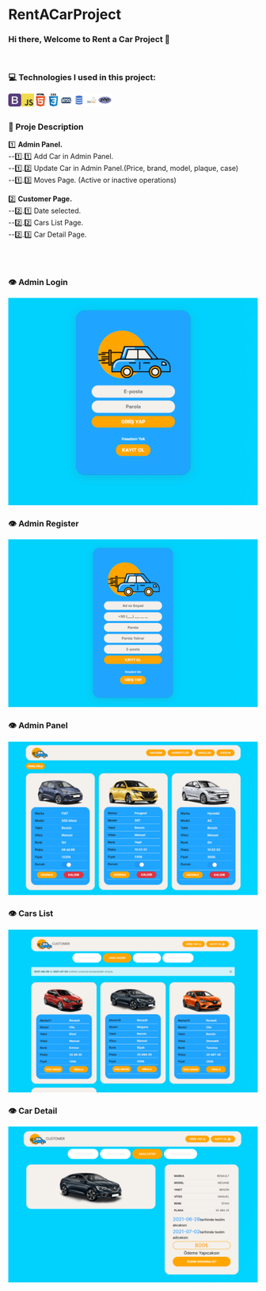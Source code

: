 # RentACarProject

### Hi there, Welcome to Rent a Car Project 👋
<br />

### 💻 Technologies I used in this project:

<img align="left" alt="HTML5" width="26px" src="https://raw.githubusercontent.com/github/explore/80688e429a7d4ef2fca1e82350fe8e3517d3494d/topics/bootstrap/bootstrap.png" />
<img align="left" alt="JavaScript" width="26px" src="https://raw.githubusercontent.com/github/explore/80688e429a7d4ef2fca1e82350fe8e3517d3494d/topics/javascript/javascript.png" />
<img align="left" alt="HTML5" width="26px" src="https://raw.githubusercontent.com/github/explore/80688e429a7d4ef2fca1e82350fe8e3517d3494d/topics/html/html.png" /> 
<img align="left" alt="CSS3" width="26px" src="https://raw.githubusercontent.com/github/explore/80688e429a7d4ef2fca1e82350fe8e3517d3494d/topics/css/css.png" />
<img align="left" alt="less" width="26px" src="https://raw.githubusercontent.com/github/explore/80688e429a7d4ef2fca1e82350fe8e3517d3494d/topics/less/less.png" />
<img align="left" alt="SQL" width="26px" src="https://raw.githubusercontent.com/github/explore/80688e429a7d4ef2fca1e82350fe8e3517d3494d/topics/sql/sql.png" />
<img align="left" alt="MySQL" width="26px" src="https://raw.githubusercontent.com/github/explore/80688e429a7d4ef2fca1e82350fe8e3517d3494d/topics/mysql/mysql.png" />
<img align="left" alt="PHP" width="26px" src="https://raw.githubusercontent.com/github/explore/80688e429a7d4ef2fca1e82350fe8e3517d3494d/topics/php/php.png" />

<br />
<br />

### 📰 Proje Description
1️⃣ <b>Admin Panel.</b> <br/>
--1️⃣.1️⃣ Add Car in Admin Panel.<br/>
--1️⃣.2️⃣ Update Car in Admin Panel.(Price, brand, model, plaque, case)<br/>
--1️⃣.3️⃣ Moves Page. (Active or inactive operations)<br/>

2️⃣ <b>Customer Page.</b> <br/>
--2️⃣.1️⃣ Date selected. <br/>
--2️⃣.2️⃣ Cars List Page. <br/>
--2️⃣.3️⃣ Car Detail Page. <br/>

<br/>
<br/>

### 👁️ Admin Login
<img src="https://github.com/berkaynayman/RentACarProject/blob/main/adminlogindesign.png" />

<br/>

### 👁️ Admin Register
<img src="https://github.com/berkaynayman/RentACarProject/blob/main/adminregisterdesign.png" />

<br/>

### 👁️ Admin Panel
<img src="https://github.com/berkaynayman/RentACarProject/blob/main/adminpaneldesign.png" />

<br/>

### 👁️ Cars List
<img src="https://github.com/berkaynayman/RentACarProject/blob/main/customercarlistdesign.png" />

<br/>

### 👁️ Car Detail
<img src="https://github.com/berkaynayman/RentACarProject/blob/main/customercardetaildesign.png" />
